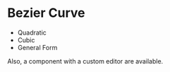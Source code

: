 # Bezier Curve

- Quadratic
- Cubic
- General Form

Also, a component with a custom editor are available. 